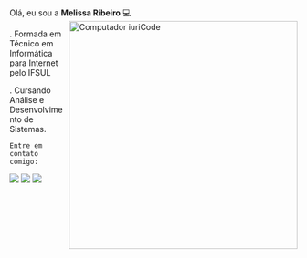 Olá, eu sou a <strong>Melissa Ribeiro</strong> 💻
<img src="https://uploaddeimagens.com.br/images/003/073/061/full/computer-illustration.png?1612731879" min-width="400px" max-width="400px" width="400px" align="right" alt="Computador iuriCode">

. Formada em Técnico em Informática para Internet pelo IFSUL

. Cursando Análise e Desenvolvimento de Sistemas.
    
    Entre em contato comigo:
  <a href="mailto:mrr16032002@gmail.com" alt="Gmail">
  <img src="https://img.shields.io/badge/-Gmail-FF0000?style=flat-square&labelColor=FF0000&logo=gmail&logoColor=white&link=LINK-DO-SEU-EMAIL" /></a>


  <a href="https://api.whatsapp.com/send?phone=5551985079369&text=Oi,..." alt="WhatsApp">
  <img src="https://img.shields.io/badge/-WhatsApp-25d366?style=flat-square&labelColor=25d366&logo=whatsapp&logoColor=white&link=API-DO-SEU-WHATSAPP"/></a>

  <a href="https://www.instagram.com/melissa__ribeiro_/" alt="Instagram">
  <img src="https://img.shields.io/badge/-Instagram-DF0174?style=flat-square&labelColor=DF0174&logo=instagram&logoColor=white&link=LINK-DO-SEU-INSTAGRAM"/></a>
</p> 
    
